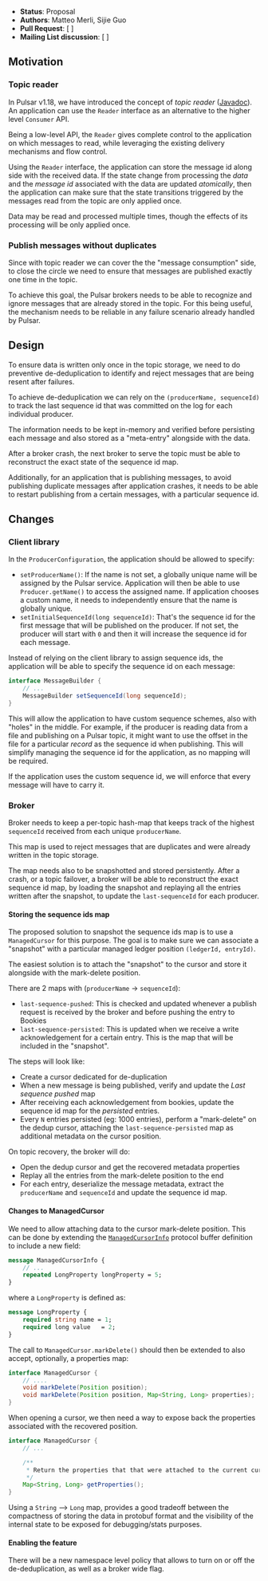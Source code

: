 * **Status**: Proposal
* **Authors**: Matteo Merli, Sijie Guo
* **Pull Request**: [ ]
* **Mailing List discussion**: [ ]


## Motivation

### Topic reader

In Pulsar v1.18, we have introduced the concept of *topic reader*
([Javadoc](https://pulsar.incubator.apache.org/api/client/org/apache/pulsar/client/api/Reader.html)).
An application can use the `Reader` interface as an alternative to the higher level `Consumer` API.

Being a low-level API, the `Reader` gives complete control to the application on which
messages to read, while leveraging the existing delivery mechanisms and flow control.

Using the `Reader` interface, the application can store the message id along side
with the received data. If the state change from processing the *data* and the
*message id* associated with the data are updated *atomically*, then the application
can make sure that the state transitions triggered by the messages read from the topic
are only applied once.

Data may be read and processed multiple times, though the effects of its processing
will be only applied once.

### Publish messages without duplicates

Since with topic reader we can cover the the "message consumption" side, to close the
circle we need to ensure that messages are published exactly one time in the topic.

To achieve this goal, the Pulsar brokers needs to be able to recognize and ignore
messages that are already stored in the topic. For this being useful, the mechanism needs to
be reliable in any failure scenario already handled by Pulsar.

## Design

To ensure data is written only once in the topic storage, we need to do preventive
de-deduplication to identify and reject messages that are being resent after failures.

To achieve de-deduplication we can rely on the `(producerName, sequenceId)` to
track the last sequence id that was committed on the log for each individual
producer.

The information needs to be kept in-memory and verified before persisting each
message and also stored as a "meta-entry" alongside with the data.

After a broker crash, the next broker to serve the topic must be able to reconstruct
the exact state of the sequence id map.

Additionally, for an application that is publishing messages, to avoid publishing duplicate
messages after application crashes, it needs to be able to restart publishing from a certain
messages, with a particular sequence id.

## Changes

### Client library

In the `ProducerConfiguration`, the application should be allowed to specify:
 * `setProducerName()`: If the name is not set, a globally unique name will be
    assigned by the Pulsar service. Application will then be able to use
    `Producer.getName()` to access the assigned name. If application chooses a
    custom name, it needs to independently ensure that the name is globally unique.
 * `setInitialSequenceId(long sequenceId)`: That's the sequence id for the first
    message that will be published on the producer.
    If not set, the producer will start with `0` and then it will increase the
    sequence id for each message.

Instead of relying on the client library to assign sequence ids, the application will be able to
specify the sequence id on each message:

```java
interface MessageBuilder {
    // ...
    MessageBuilder setSequenceId(long sequenceId);
}
```

This will allow the application to have custom sequence schemes, also with "holes" in the
middle. For example, if the producer is reading data from a file and publishing on a Pulsar
topic, it might want to use the offset in the file for a particular *record* as the sequence
id when publishing. This will simplify managing the sequence id for the application, as no
mapping will be required.

If the application uses the custom sequence id, we will enforce that every message will have
to carry it.

### Broker

Broker needs to keep a per-topic hash-map that keeps track of the highest
`sequenceId` received from each unique `producerName`.

This map is used to reject messages that are duplicates and were already written
in the topic storage.

The map needs also to be snapshotted and stored persistently. After a crash, or a
topic failover, a broker will be able to reconstruct the exact sequence id map,
by loading the snapshot and replaying all the entries written after the snapshot,
to update the `last-sequenceId` for each producer.

#### Storing the sequence ids map

The proposed solution to snapshot the sequence ids map is to use a `ManagedCursor`
for this purpose. The goal is to make sure we can associate a "snapshot" with a
particular managed ledger position `(ledgerId, entryId)`.

The easiest solution is to attach the "snapshot" to the cursor and store it
alongside with the mark-delete position.

There are 2 maps with (`producerName` -> `sequenceId`):
 * `last-sequence-pushed`: This is checked and updated whenever a publish request is received by
   the broker and before pushing the entry to Bookies
 * `last-sequence-persisted`: This is updated when we receive a write acknowledgement for a certain
   entry. This is the map that will be included in the "snapshot".

The steps will look like:
 * Create a cursor dedicated for de-duplication
 * When a new message is being published, verify and update the *Last sequence pushed* map
 * After receiving each acknowledgement from bookies, update the sequence
   id map for the *persisted* entries.
 * Every `N` entries persisted (eg: 1000 entries), perform a "mark-delete" on the dedup cursor,
   attaching the `last-sequence-persisted` map as additional metadata on the cursor position.

On topic recovery, the broker will do:
 * Open the dedup cursor and get the recovered metadata properties
 * Replay all the entries from the mark-delete position to the end
 * For each entry, deserialize the message metadata, extract the `producerName` and `sequenceId`
   and update the sequence id map.

#### Changes to ManagedCursor

We need to allow attaching data to the cursor mark-delete position. This can
be done by extending the
 [`ManagedCursorInfo`](https://github.com/apache/incubator-pulsar/blob/59bb252f1cdc7e087ddae4d1a8451de9124290f2/managed-ledger/src/main/proto/MLDataFormats.proto#L57)
protocol buffer definition to include a new field:

```protobuf
message ManagedCursorInfo {
    // ...
    repeated LongProperty longProperty = 5;
}
```

where a `LongProperty` is defined as:

```protobuf
message LongProperty {
    required string name = 1;
    required long value   = 2;
}
```

The call to `ManagedCursor.markDelete()` should then be extended to also accept,
optionally, a properties map:

```java
interface ManagedCursor {
    // ....
    void markDelete(Position position);
    void markDelete(Position position, Map<String, Long> properties);
}
```

When opening a cursor, we then need a way to expose back the properties associated
with the recovered position.

```java
interface ManagedCursor {
    // ...

    /**
     * Return the properties that that were attached to the current cursor position
     */
    Map<String, Long> getProperties();
}
```

Using a `String` --> `Long` map, provides a good tradeoff between the compactness of storing the
data in protobuf format and the visibility of the internal state to be exposed for debugging/stats
purposes.

#### Enabling the feature

There will be a new namespace level policy that allows to turn on or off the de-deduplication, as
well as a broker wide flag.
